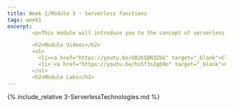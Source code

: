 ```yaml
---
title: Week 1/Module 3 - Serverless functions
tags: week1
excerpt: 
        <p>This module will introduce you to the concept of serverless functions and give you practical experience in the various facets of creating them.</p>

        <h2>Module Videos</h2>
        <ul>
          <li><a href="https://youtu.be/UB2KSBR3Zbk" target="_blank">Cloud Functions/Storage Buckets Demo [12:13]</a></li>
          <li> <a href="https://youtu.be/hs5f3sIg69o" target="_blank">Cloud Functions Authentication Demo [11:59]</a></li>
        </ul>
        <h2>Module Labs</h2>
---  
```


{% include_relative 3-ServerlessTechnologies.md %}